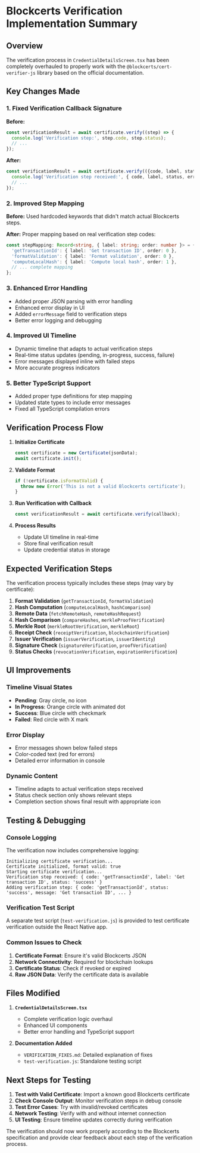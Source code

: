 # Blockcerts Verification Implementation Summary

## Overview
The verification process in `CredentialDetailsScreen.tsx` has been completely overhauled to properly work with the `@blockcerts/cert-verifier-js` library based on the official documentation.

## Key Changes Made

### 1. **Fixed Verification Callback Signature**
**Before:**
```typescript
const verificationResult = await certificate.verify((step) => {
  console.log('Verification step:', step.code, step.status);
  // ...
});
```

**After:**
```typescript
const verificationResult = await certificate.verify(({code, label, status, errorMessage}) => {
  console.log('Verification step received:', { code, label, status, errorMessage });
  // ...
});
```

### 2. **Improved Step Mapping**
**Before:** Used hardcoded keywords that didn't match actual Blockcerts steps.

**After:** Proper mapping based on real verification step codes:
```typescript
const stepMapping: Record<string, { label: string; order: number }> = {
  'getTransactionId': { label: 'Get transaction ID', order: 0 },
  'formatValidation': { label: 'Format validation', order: 0 },
  'computeLocalHash': { label: 'Compute local hash', order: 1 },
  // ... complete mapping
};
```

### 3. **Enhanced Error Handling**
- Added proper JSON parsing with error handling
- Enhanced error display in UI
- Added `errorMessage` field to verification steps
- Better error logging and debugging

### 4. **Improved UI Timeline**
- Dynamic timeline that adapts to actual verification steps
- Real-time status updates (pending, in-progress, success, failure)
- Error messages displayed inline with failed steps
- More accurate progress indicators

### 5. **Better TypeScript Support**
- Added proper type definitions for step mapping
- Updated state types to include error messages
- Fixed all TypeScript compilation errors

## Verification Process Flow

1. **Initialize Certificate**
   ```typescript
   const certificate = new Certificate(jsonData);
   await certificate.init();
   ```

2. **Validate Format**
   ```typescript
   if (!certificate.isFormatValid) {
     throw new Error('This is not a valid Blockcerts certificate');
   }
   ```

3. **Run Verification with Callback**
   ```typescript
   const verificationResult = await certificate.verify(callback);
   ```

4. **Process Results**
   - Update UI timeline in real-time
   - Store final verification result
   - Update credential status in storage

## Expected Verification Steps

The verification process typically includes these steps (may vary by certificate):

1. **Format Validation** (`getTransactionId`, `formatValidation`)
2. **Hash Computation** (`computeLocalHash`, `hashComparison`)
3. **Remote Data** (`fetchRemoteHash`, `remoteHashRequest`)
4. **Hash Comparison** (`compareHashes`, `merkleProofVerification`)
5. **Merkle Root** (`merkleRootVerification`, `merkleRoot`)
6. **Receipt Check** (`receiptVerification`, `blockchainVerification`)
7. **Issuer Verification** (`issuerVerification`, `issuerIdentity`)
8. **Signature Check** (`signatureVerification`, `proofVerification`)
9. **Status Checks** (`revocationVerification`, `expirationVerification`)

## UI Improvements

### Timeline Visual States
- **Pending**: Gray circle, no icon
- **In Progress**: Orange circle with animated dot
- **Success**: Blue circle with checkmark
- **Failed**: Red circle with X mark

### Error Display
- Error messages shown below failed steps
- Color-coded text (red for errors)
- Detailed error information in console

### Dynamic Content
- Timeline adapts to actual verification steps received
- Status check section only shows relevant steps
- Completion section shows final result with appropriate icon

## Testing & Debugging

### Console Logging
The verification now includes comprehensive logging:
```
Initializing certificate verification...
Certificate initialized, format valid: true
Starting certificate verification...
Verification step received: { code: 'getTransactionId', label: 'Get transaction ID', status: 'success' }
Adding verification step: { code: 'getTransactionId', status: 'success', message: 'Get transaction ID', ... }
```

### Verification Test Script
A separate test script (`test-verification.js`) is provided to test certificate verification outside the React Native app.

### Common Issues to Check
1. **Certificate Format**: Ensure it's valid Blockcerts JSON
2. **Network Connectivity**: Required for blockchain lookups
3. **Certificate Status**: Check if revoked or expired
4. **Raw JSON Data**: Verify the certificate data is available

## Files Modified

1. **`CredentialDetailsScreen.tsx`**
   - Complete verification logic overhaul
   - Enhanced UI components
   - Better error handling and TypeScript support

2. **Documentation Added**
   - `VERIFICATION_FIXES.md`: Detailed explanation of fixes
   - `test-verification.js`: Standalone testing script

## Next Steps for Testing

1. **Test with Valid Certificate**: Import a known good Blockcerts certificate
2. **Check Console Output**: Monitor verification steps in debug console
3. **Test Error Cases**: Try with invalid/revoked certificates
4. **Network Testing**: Verify with and without internet connection
5. **UI Testing**: Ensure timeline updates correctly during verification

The verification should now work properly according to the Blockcerts specification and provide clear feedback about each step of the verification process.
